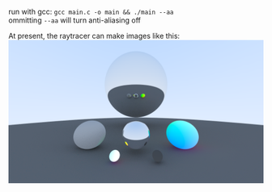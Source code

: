 run with gcc: ```gcc main.c -o main && ./main --aa```\
ommitting ```--aa``` will turn anti-aliasing off

At present, the raytracer can make images like this:
![alt text](./raytraced.png?raw=true)
